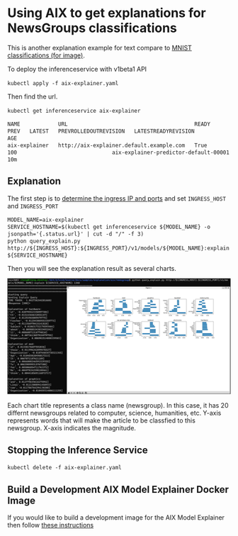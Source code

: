 # Using AIX to get explanations for NewsGroups classifications

This is another explanation example for text compare to [MNIST classifications (for image)](https://github.com/kserve/kserve/tree/master/docs/samples/explanation/aix/mnist).

To deploy the inferenceservice with v1beta1 API

`kubectl apply -f aix-explainer.yaml`

Then find the url.

`kubectl get inferenceservice aix-explainer`

```
NAME            URL                                        READY   PREV   LATEST   PREVROLLEDOUTREVISION   LATESTREADYREVISION                     AGE
aix-explainer   http://aix-explainer.default.example.com   True           100                              aix-explainer-predictor-default-00001   10m

```

## Explanation
The first step is to [determine the ingress IP and ports](../../../../../README.md#determine-the-ingress-ip-and-ports) and set `INGRESS_HOST` and `INGRESS_PORT`

```
MODEL_NAME=aix-explainer
SERVICE_HOSTNAME=$(kubectl get inferenceservice ${MODEL_NAME} -o jsonpath='{.status.url}' | cut -d "/" -f 3)
python query_explain.py http://${INGRESS_HOST}:${INGRESS_PORT}/v1/models/${MODEL_NAME}:explain ${SERVICE_HOSTNAME}
```

Then you will see the explanation result as several charts.

![example explanation](aix-explanation.jpeg)

Each chart title represents a class name (newsgroup). In this case, it has 20 differnt newsgroups related to computer, science, humanities, etc. Y-axis represents words that will make the article to be classfied to this newsgroup. X-axis indicates the magnitude.

## Stopping the Inference Service

`kubectl delete -f aix-explainer.yaml`

## Build a Development AIX Model Explainer Docker Image

If you would like to build a development image for the AIX Model Explainer then follow [these instructions](https://github.com/kserve/kserve/tree/release-0.10/python/aixexplainer#build-a-development-aix-model-explainer-docker-image)

